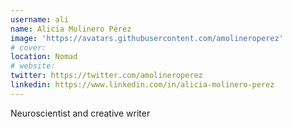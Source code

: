 ```yaml
---
username: ali
name: Alicia Molinero Pérez
image: 'https://avatars.githubusercontent.com/amolineroperez'
# cover:
location: Nomad
# website: 
twitter: https://twitter.com/amolineroperez
linkedin: https://www.linkedin.com/in/alicia-molinero-perez
---
```

Neuroscientist and creative writer
